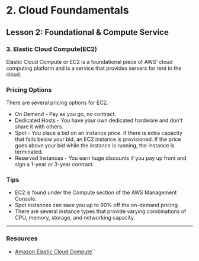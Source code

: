 # 2. Cloud Foundamentals 

## Lesson 2: Foundational & Compute Service 


### 3. Elastic Cloud Compute(EC2)


Elastic Cloud Compute or EC2 is a foundational piece of AWS' cloud computing platform and is a service that provides servers for rent in the cloud.

### Pricing Options
There are several pricing options for EC2.
* On Demand - Pay as you go, no contract.
* Dedicated Hosts - You have your own dedicated hardware and don't share it with others.
* Spot - You place a bid on an instance price. If there is extra capacity that falls below your bid, an EC2 instance is provisioned. If the price goes above your bid while the instance is running, the instance is terminated.
* Reserved Instances - You earn huge discounts if you pay up front and sign a 1-year or 3-year contract.

### Tips
* EC2 is found under the Compute section of the AWS Management Console.
* Spot instances can save you up to 90% off the on-demand pricing.
* There are several instance types that provide varying combinations of CPU, memory, storage, and networking capacity.

___

### Resources 

* [Amazon Elastic Cloud Compute](https://www.amazonaws.cn/en/ec2/)``